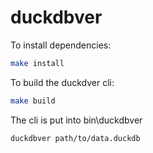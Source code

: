 # duckdbver

To install dependencies:

```bash
make install
```

To build the duckdver cli:

```bash
make build
```

The cli is put into bin\duckdbver

```bash
duckdbver path/to/data.duckdb
```

